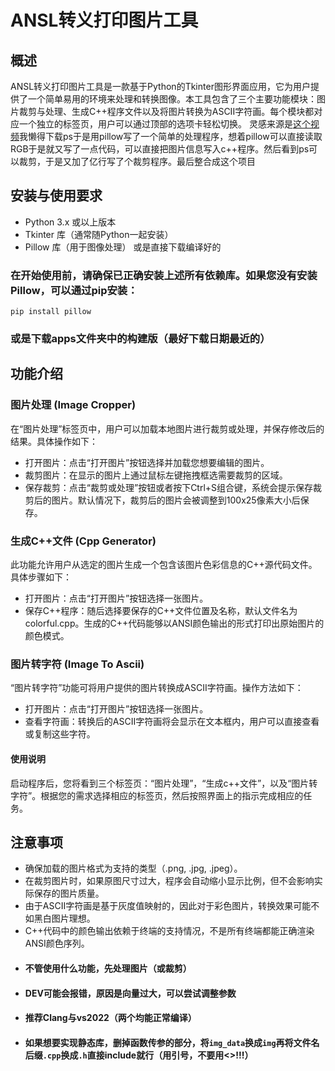 # ANSL转义打印图片工具
## 概述
ANSL转义打印图片工具是一款基于Python的Tkinter图形界面应用，它为用户提供了一个简单易用的环境来处理和转换图像。本工具包含了三个主要功能模块：图片裁剪与处理、生成C++程序文件以及将图片转换为ASCII字符画。每个模块都对应一个独立的标签页，用户可以通过顶部的选项卡轻松切换。
灵感来源是[这个视频](https://www.bilibili.com/video/BV1UfpAezE7s)我懒得下载ps于是用pillow写了一个简单的处理程序，想着pillow可以直接读取RGB于是就又写了一点代码，可以直接把图片信息写入c++程序。然后看到ps可以裁剪，于是又加了亿行写了个裁剪程序。最后整合成这个项目

## 安装与使用要求
- Python 3.x 或以上版本
- Tkinter 库（通常随Python一起安装）
- Pillow 库（用于图像处理）
或是直接下载编译好的
### 在开始使用前，请确保已正确安装上述所有依赖库。如果您没有安装Pillow，可以通过pip安装：

``` shell
pip install pillow
```
### 或是下载apps文件夹中的构建版（最好下载日期最近的）
## 功能介绍
### 图片处理 (Image Cropper)
在“图片处理”标签页中，用户可以加载本地图片进行裁剪或处理，并保存修改后的结果。具体操作如下：

- 打开图片：点击“打开图片”按钮选择并加载您想要编辑的图片。
- 裁剪图片：在显示的图片上通过鼠标左键拖拽框选需要裁剪的区域。
- 保存裁剪：点击“裁剪或处理”按钮或者按下Ctrl+S组合键，系统会提示保存裁剪后的图片。默认情况下，裁剪后的图片会被调整到100x25像素大小后保存。
### 生成C++文件 (Cpp Generator)
此功能允许用户从选定的图片生成一个包含该图片色彩信息的C++源代码文件。具体步骤如下：

- 打开图片：点击“打开图片”按钮选择一张图片。
- 保存C++程序：随后选择要保存的C++文件位置及名称，默认文件名为colorful.cpp。生成的C++代码能够以ANSI颜色输出的形式打印出原始图片的颜色模式。
### 图片转字符 (Image To Ascii)
“图片转字符”功能可将用户提供的图片转换成ASCII字符画。操作方法如下：

- 打开图片：点击“打开图片”按钮选择一张图片。
- 查看字符画：转换后的ASCII字符画将会显示在文本框内，用户可以直接查看或复制这些字符。
#### 使用说明
启动程序后，您将看到三个标签页：“图片处理”，“生成c++文件”，以及“图片转字符”。根据您的需求选择相应的标签页，然后按照界面上的指示完成相应的任务。

## 注意事项
- 确保加载的图片格式为支持的类型（.png, .jpg, .jpeg）。
- 在裁剪图片时，如果原图尺寸过大，程序会自动缩小显示比例，但不会影响实际保存的图片质量。
- 由于ASCII字符画是基于灰度值映射的，因此对于彩色图片，转换效果可能不如黑白图片理想。
- C++代码中的颜色输出依赖于终端的支持情况，不是所有终端都能正确渲染ANSI颜色序列。
- #### 不管使用什么功能，先处理图片（或裁剪）
- #### DEV可能会报错，原因是向量过大，可以尝试调整参数
- #### 推荐Clang与vs2022（两个均能正常编译）
- #### 如果想要实现静态库，删掉函数传参的部分，将`img_data`换成`img`再将文件名后缀`.cpp`换成`.h`直接include就行（用引号，不要用<>!!!）
